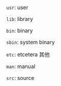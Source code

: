 `usr`: user

`lib`: library

`bin`: binary

`sbin`: system binary

`etc`: etcetera 其他

`man`: manual

`src`: source
